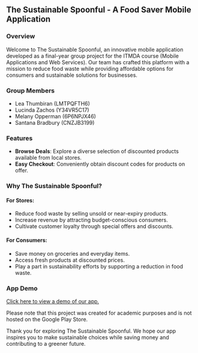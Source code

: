 ## The Sustainable Spoonful - A Food Saver Mobile Application

### Overview

Welcome to The Sustainable Spoonful, an innovative mobile application developed as a final-year group project for the ITMDA course (Mobile Applications and Web Services). Our team has crafted this platform with a mission to reduce food waste while providing affordable options for consumers and sustainable solutions for businesses.

### Group Members

- Lea Thumbiran (LMTPQFTH6)
- Lucinda Zachos (Y34VR5C17)
- Melany Opperman (6P6NPJX46)
- Santana Bradbury (CNZJB3199)

### Features

- **Browse Deals**: Explore a diverse selection of discounted products available from local stores.
- **Easy Checkout**: Conveniently obtain discount codes for products on offer.

### Why The Sustainable Spoonful?

#### For Stores:
- Reduce food waste by selling unsold or near-expiry products.
- Increase revenue by attracting budget-conscious consumers.
- Cultivate customer loyalty through special offers and discounts.

#### For Consumers:
- Save money on groceries and everyday items.
- Access fresh products at discounted prices.
- Play a part in sustainability efforts by supporting a reduction in food waste.

### App Demo

[Click here to view a demo of our app.](https://github.com/LucyZachos/The-Sustainable-Spoonful/assets/90052665/d26be4fa-651e-4e42-9c72-dc8fadebc318)

Please note that this project was created for academic purposes and is not hosted on the Google Play Store.

Thank you for exploring The Sustainable Spoonful. We hope our app inspires you to make sustainable choices while saving money and contributing to a greener future.
